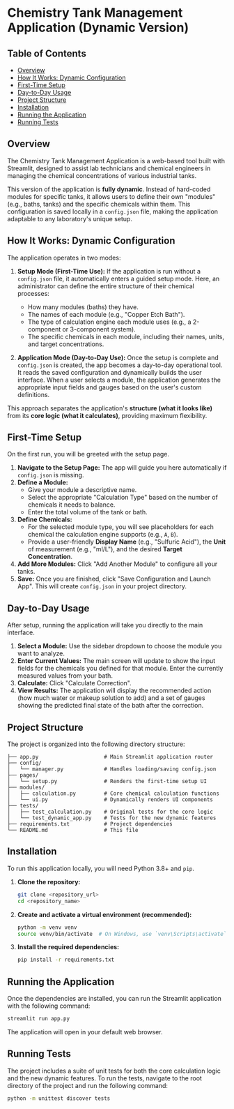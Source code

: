 # Chemistry Tank Management Application (Dynamic Version)

## Table of Contents

- [Overview](#overview)
- [How It Works: Dynamic Configuration](#how-it-works-dynamic-configuration)
- [First-Time Setup](#first-time-setup)
- [Day-to-Day Usage](#day-to-day-usage)
- [Project Structure](#project-structure)
- [Installation](#installation)
- [Running the Application](#running-the-application)
- [Running Tests](#running-tests)

## Overview

The Chemistry Tank Management Application is a web-based tool built with Streamlit, designed to assist lab technicians and chemical engineers in managing the chemical concentrations of various industrial tanks.

This version of the application is **fully dynamic**. Instead of hard-coded modules for specific tanks, it allows users to define their own "modules" (e.g., baths, tanks) and the specific chemicals within them. This configuration is saved locally in a `config.json` file, making the application adaptable to any laboratory's unique setup.

## How It Works: Dynamic Configuration

The application operates in two modes:

1.  **Setup Mode (First-Time Use):** If the application is run without a `config.json` file, it automatically enters a guided setup mode. Here, an administrator can define the entire structure of their chemical processes:
    *   How many modules (baths) they have.
    *   The names of each module (e.g., "Copper Etch Bath").
    *   The type of calculation engine each module uses (e.g., a 2-component or 3-component system).
    *   The specific chemicals in each module, including their names, units, and target concentrations.

2.  **Application Mode (Day-to-Day Use):** Once the setup is complete and `config.json` is created, the app becomes a day-to-day operational tool. It reads the saved configuration and dynamically builds the user interface. When a user selects a module, the application generates the appropriate input fields and gauges based on the user's custom definitions.

This approach separates the application's **structure (what it looks like)** from its **core logic (what it calculates)**, providing maximum flexibility.

## First-Time Setup

On the first run, you will be greeted with the setup page.

1.  **Navigate to the Setup Page:** The app will guide you here automatically if `config.json` is missing.
2.  **Define a Module:**
    *   Give your module a descriptive name.
    *   Select the appropriate "Calculation Type" based on the number of chemicals it needs to balance.
    *   Enter the total volume of the tank or bath.
3.  **Define Chemicals:**
    *   For the selected module type, you will see placeholders for each chemical the calculation engine supports (e.g., `A`, `B`).
    *   Provide a user-friendly **Display Name** (e.g., "Sulfuric Acid"), the **Unit** of measurement (e.g., "ml/L"), and the desired **Target Concentration**.
4.  **Add More Modules:** Click "Add Another Module" to configure all your tanks.
5.  **Save:** Once you are finished, click "Save Configuration and Launch App". This will create `config.json` in your project directory.

## Day-to-Day Usage

After setup, running the application will take you directly to the main interface.

1.  **Select a Module:** Use the sidebar dropdown to choose the module you want to analyze.
2.  **Enter Current Values:** The main screen will update to show the input fields for the chemicals you defined for that module. Enter the currently measured values from your bath.
3.  **Calculate:** Click "Calculate Correction".
4.  **View Results:** The application will display the recommended action (how much water or makeup solution to add) and a set of gauges showing the predicted final state of the bath after the correction.

## Project Structure

The project is organized into the following directory structure:

```
├── app.py                     # Main Streamlit application router
├── config/
│   └── manager.py             # Handles loading/saving config.json
├── pages/
│   └── setup.py               # Renders the first-time setup UI
├── modules/
│   ├── calculation.py         # Core chemical calculation functions
│   └── ui.py                  # Dynamically renders UI components
├── tests/
│   ├── test_calculation.py    # Original tests for the core logic
│   └── test_dynamic_app.py    # Tests for the new dynamic features
├── requirements.txt           # Project dependencies
└── README.md                  # This file
```

## Installation

To run this application locally, you will need Python 3.8+ and `pip`.

1.  **Clone the repository:**
    ```bash
    git clone <repository_url>
    cd <repository_name>
    ```

2.  **Create and activate a virtual environment (recommended):**
    ```bash
    python -m venv venv
    source venv/bin/activate  # On Windows, use `venv\Scripts\activate`
    ```

3.  **Install the required dependencies:**
    ```bash
    pip install -r requirements.txt
    ```

## Running the Application

Once the dependencies are installed, you can run the Streamlit application with the following command:

```bash
streamlit run app.py
```

The application will open in your default web browser.

## Running Tests

The project includes a suite of unit tests for both the core calculation logic and the new dynamic features. To run the tests, navigate to the root directory of the project and run the following command:

```bash
python -m unittest discover tests
```
